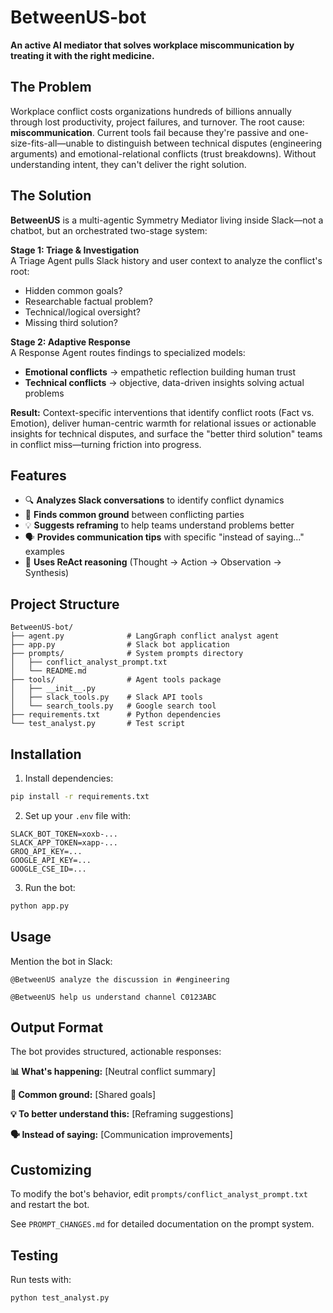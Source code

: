 # BetweenUS-bot

**An active AI mediator that solves workplace miscommunication by treating it with the right medicine.**

## The Problem
Workplace conflict costs organizations hundreds of billions annually through lost productivity, project failures, and turnover. The root cause: **miscommunication**. Current tools fail because they're passive and one-size-fits-all—unable to distinguish between technical disputes (engineering arguments) and emotional-relational conflicts (trust breakdowns). Without understanding intent, they can't deliver the right solution.

## The Solution
**BetweenUS** is a multi-agentic Symmetry Mediator living inside Slack—not a chatbot, but an orchestrated two-stage system:

**Stage 1: Triage & Investigation**  
A Triage Agent pulls Slack history and user context to analyze the conflict's root:
- Hidden common goals?
- Researchable factual problem?
- Technical/logical oversight?
- Missing third solution?

**Stage 2: Adaptive Response**  
A Response Agent routes findings to specialized models:
- **Emotional conflicts** → empathetic reflection building human trust
- **Technical conflicts** → objective, data-driven insights solving actual problems

**Result:** Context-specific interventions that identify conflict roots (Fact vs. Emotion), deliver human-centric warmth for relational issues or actionable insights for technical disputes, and surface the "better third solution" teams in conflict miss—turning friction into progress.

## Features

- 🔍 **Analyzes Slack conversations** to identify conflict dynamics
- 🤝 **Finds common ground** between conflicting parties
- 💡 **Suggests reframing** to help teams understand problems better
- 🗣️ **Provides communication tips** with specific "instead of saying..." examples
- 🤖 **Uses ReAct reasoning** (Thought → Action → Observation → Synthesis)

## Project Structure

```
BetweenUS-bot/
├── agent.py              # LangGraph conflict analyst agent
├── app.py                # Slack bot application
├── prompts/              # System prompts directory
│   ├── conflict_analyst_prompt.txt
│   └── README.md
├── tools/                # Agent tools package
│   ├── __init__.py
│   ├── slack_tools.py    # Slack API tools
│   └── search_tools.py   # Google search tool
├── requirements.txt      # Python dependencies
└── test_analyst.py       # Test script
```

## Installation

1. Install dependencies:
```bash
pip install -r requirements.txt
```

2. Set up your `.env` file with:
```
SLACK_BOT_TOKEN=xoxb-...
SLACK_APP_TOKEN=xapp-...
GROQ_API_KEY=...
GOOGLE_API_KEY=...
GOOGLE_CSE_ID=...
```

3. Run the bot:
```bash
python app.py
```

## Usage

Mention the bot in Slack:
```
@BetweenUS analyze the discussion in #engineering

@BetweenUS help us understand channel C0123ABC
```

## Output Format

The bot provides structured, actionable responses:

**📊 What's happening:** [Neutral conflict summary]

**🤝 Common ground:** [Shared goals]

**💡 To better understand this:** [Reframing suggestions]

**🗣️ Instead of saying:** [Communication improvements]

## Customizing

To modify the bot's behavior, edit `prompts/conflict_analyst_prompt.txt` and restart the bot.

See `PROMPT_CHANGES.md` for detailed documentation on the prompt system.

## Testing

Run tests with:
```bash
python test_analyst.py
```
